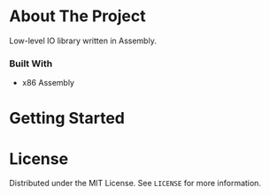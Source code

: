 # About The Project

Low-level IO library written in Assembly.

### Built With

* x86 Assembly

# Getting Started

# License

Distributed under the MIT License. See `LICENSE` for more information.
